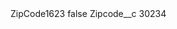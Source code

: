 <?xml version="1.0" encoding="UTF-8"?>
<CustomMetadata xmlns="http://soap.sforce.com/2006/04/metadata" xmlns:xsi="http://www.w3.org/2001/XMLSchema-instance" xmlns:xsd="http://www.w3.org/2001/XMLSchema">
    <label>ZipCode1623</label>
    <protected>false</protected>
    <values>
        <field>Zipcode__c</field>
        <value xsi:type="xsd:string">30234</value>
    </values>
</CustomMetadata>
